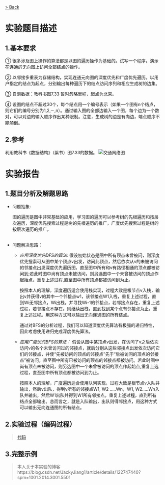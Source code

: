 [> Back](../README.md)

# 实验题目描述

## 1.基本要求
① 很多涉及图上操作的算法都是以图的遍历操作为基础的。试写一个程序，演示在连通的无向图上访问全部结点的操作。  

② 以邻接多重表为存储结构，实现连通元向图的深度优先和广度优先遍历。以用户指定的结点为起点，分别输出每种遍历下的结点访问序列和相应生成树的边集。  

③ 自测数据：教科书图7.33 暂时忽略里程，起点为北京。  

④ 设图的结点不超过30个，每个结点用一个编号表示（如果一个图有n个结点，则它们的编号分别为1,2,···,n）。通过输入图的全部边输入一个图，每个边为一个数对，可以对边的输入顺序作出某种限制。注意，生成树的边是有向边，端点顺序不能颠倒。  


## 2.参考

利用教科书《数据结构》（紫书）图7.33的数据。
![交通网络图](https://img-blog.csdnimg.cn/eb06fc8695fd44c8a814c9a9d627c3f0.png?x-oss-process=image/watermark,type_d3F5LXplbmhlaQ,shadow_50,text_Q1NETiBAanpuZGQ=,size_20,color_FFFFFF,t_70,g_se,x_16)


# 实验报告

## 1.题目分析及解题思路 

- 问题抽象:

  图的遍历是图中非常基础的应用，学习图的遍历可以参考树的先根遍历和按层次遍历，深度优先搜索过程是树的先根遍历的推广，广度优先搜索过程是树的按层次遍历的推广。   
  <br/> 

- 问题解决思路：

  +  *应用深度优先DFS的算法:*
     假设初始状态是图中所有顶点未曾被问，则深度优先搜索可从图中某个顶点v出发，访问此顶点，然后依次从v的未被访问的邻接点出发深度优先遍历图，直至图中所有和v有路径相通的顶点都被访问到;若此时图中尚有顶点未被访问，则另选图中一个未曾被访问的顶点作起始点，重复上述过程,直至图中所有顶点都被访问到为止。  

     按照本人的理解，深度遍历适合使用栈实现，过程大致是根节点v入栈，输出v并获得v的其中一个邻接点w1，该邻接点W1入栈，重复上述过程，直到Wi无邻接点，Wi出栈，并寻找Wi-1的邻接点，若邻接点存在，重复上述过程，若邻接点不存在，则继续出栈，直到找到某个点有邻接点为止，重复上述过程。用这种方式可以输出无向连通图的所有结点。  

     通过对BFS的分析过程，我们可以知道深度优先算法有极强的递归特性，因此考虑使用递归完成深度优先算法。  
    
  + *应用广度优先BFS的算法：*
     假设从图中某顶点v出发，在访问了v之后依次访问v的各个未曾访问过的邻接点，就后分别从这些邻接点出发依次访问它们的邻接点，并使“先被访问的顶点的邻接点”先于“后被访问的顶点的邻接点”被访问，直至图中所有已被访问的顶点的邻接点都被访问。若此时图中尚有顶点未被访问，则另选图中一个未曾被访问的顶点作起始点,重复上选过程，直至图中所有顶点都被访问到为止。  

     按照本人的理解，广度遍历适合使用队列实现，过程大致是根节点v入队并输出，然后v出队，得到v所有的邻接点W1, W2 .....Wn，W1, W2.....Wn入队并输出，然后W1出队并得到W1所有邻接点，重复上述过程，直到所有结点全部输出。总而言之，就是入队输出，出队则得邻接点，用这种方式可以输出无向连通图的所有结点。
 

 
## 2.实验过程（编码过程）
 
 > [代码](../../../../../code/soa/automation/datastructure/graph_traval/README.md)

## 3.完整示例

> 本人关于本实验的博客https://blog.csdn.net/JackyJiang1/article/details/122747440?spm=1001.2014.3001.5501
